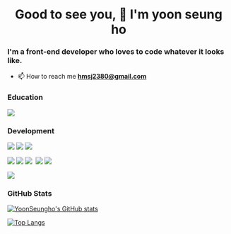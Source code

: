 <h1 align="center">Good to see you, 👋  I'm yoon seung ho </h1>
<h3 align="left">I'm a front-end developer who loves to code whatever it looks like.</h3>



- 📫 How to reach me **hmsj2380@gmail.com**


<h3 align="left">Education</h3>
<!-- https://img.shields.io/badge/<LABEL>-<MESSAGE>-<COLOR> -->
<img src="https://img.shields.io/badge/Department of Information Systems and Communication Engineering-blue?style=flat-square"/>


<h3 align="left">Development</h3>

<p align="left"> 
<!-- <img src="https://img.shields.io/badge/뱃지 이름-뱃지 색상?style=flat-square&logo=Express&logoColor=로고 색상"/> -->
<img src="https://img.shields.io/badge/JavaScript-F7DF1E?style=flat-square&logo=JavaScript&logoColor=white"/>
<img src="https://img.shields.io/badge/TypeScript-3178C6?style=flat-square&logo=TypeScript&logoColor=white"/>
<img src="https://img.shields.io/badge/Dart-0175C2?style=flat-square&logo=Dart&logoColor=white"/></a>&nbsp
<p/>
<img src="https://img.shields.io/badge/React-1571B1?style=flat-square&logo=React&logoColor=white"/></a>
<img src="https://img.shields.io/badge/NextJs-000000?style=flat-square&logo=Next.js&logoColor=white"/></a>
<img src="https://img.shields.io/badge/Flutter-02569B?style=flat-square&logo=Flutter&logoColor=white"/></a>&nbsp
<img src="https://img.shields.io/badge/Node.js-339933?style=flat-square&logo=Node.js&logoColor=white"/>
<img src="https://img.shields.io/badge/Express-000000?style=flat-square&logo=Express&logoColor=white"/>
<p/>
<img src="https://img.shields.io/badge/Amazon AWS-232F3E?style=flat-square&logo=Amazon AWS&logoColor=white"/>
</p>
 
### GitHub Stats
[![YoonSeungho's GitHub stats](https://github-readme-stats.vercel.app/api?username=yoon-jisung)](https://github.com/anuraghazra/github-readme-stats)

[![Top Langs](https://github-readme-stats.vercel.app/api/top-langs/?username=yoon-jisung&hide=jupyter%20notebook,css,html&exclude_repo=tensorflow1&layout=compact)](https://github.com/anuraghazra/github-readme-stats)




